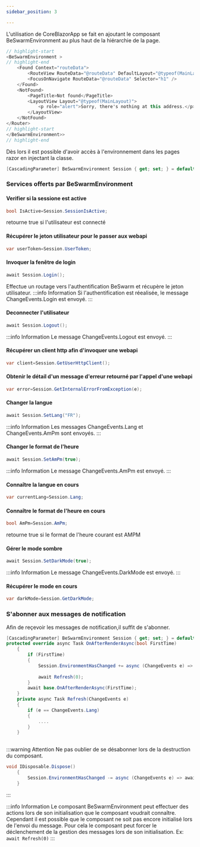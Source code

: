 ```yaml
---
sidebar_position: 3

---
```


L'utilisation de CoreBlazorApp se fait en ajoutant le composant BeSwarmEnvironment au plus haut de la hiérarchie de la page.


```csharp title="App.razor"
// highlight-start
<BeSwarmEnvironment >
// highlight-end
    <Found Context="routeData">
        <RouteView RouteData="@routeData" DefaultLayout="@typeof(MainLayout)" />
        <FocusOnNavigate RouteData="@routeData" Selector="h1" />
    </Found>
    <NotFound>
        <PageTitle>Not found</PageTitle>
        <LayoutView Layout="@typeof(MainLayout)">
            <p role="alert">Sorry, there's nothing at this address.</p>
        </LayoutView>
    </NotFound>
</Router>
// highlight-start
</BeSwarmEnvironment>>
// highlight-end
```

Dès lors il est possible d'avoir accès à l'environnement dans les pages razor en injectant la classe.
```csharp 
[CascadingParameter] BeSwarmEnvironment Session { get; set; } = default!;
```
### Services offerts par BeSwarmEnvironment
#### Verifier si la sessione est active
```csharp 
bool IsActive=Session.SessionIsActive;
```
retourne true si l'utilisateur est connecté
#### Récupérer le jeton utilisateur pour le passer aux webapi
```csharp 
var userToken=Session.UserToken;
```
#### Invoquer la fenêtre de login
```csharp 
await Session.Login();
```
Effectue un routage vers l'authentification BeSwarm et récupère le jeton utilisateur.
:::info Information
Si l'authentification est réealisée, le message ChangeEvents.Login est envoyé.
:::

#### Deconnecter l'utilisateur
```csharp 
await Session.Logout();
```
:::info Information
Le message ChangeEvents.Logout est envoyé.
:::
#### Récupérer un client http afin d'invoquer une webapi
```csharp 
var client=Session.GetUserHttpClient();
```
#### Obtenir le détail d'un message d'erreur retourné par l'appel d'une webapi
```csharp 
var error=Session.GetInternalErrorFromException(e);
```
#### Changer la langue
```csharp 
await Session.SetLang("FR");
```
:::info Information
Les messages ChangeEvents.Lang et ChangeEvents.AmPm sont envoyés.
:::

#### Changer le format de l'heure
```csharp 
await Session.SetAmPm(true);
```
:::info Information
Le message ChangeEvents.AmPm est envoyé.
:::

#### Connaître la langue en cours
```csharp 
var currentLang=Session.Lang;
```
#### Connaître le format de l'heure en cours
```csharp 
bool AmPm=Session.AmPm;
```
retourne true si le format de l'heure courant est AMPM

#### Gérer le mode sombre
```csharp 
await Session.SetDarkMode(true);
```
:::info Information
Le message ChangeEvents.DarkMode est envoyé.
:::
#### Récupérer le mode en cours
```csharp 
var darkMode=Session.GetDarkMode;
```

### S'abonner aux messages de notification
Afin de reçevoir les messages de notification,il suffit de s'abonner.
```csharp
[CascadingParameter] BeSwarmEnvironment Session { get; set; } = default!;
protected override async Task OnAfterRenderAsync(bool FirstTime)
	{
		if (FirstTime)
		{   
			Session.EnvironmentHasChanged += async (ChangeEvents e) => await Refresh(e);
			
			await Refresh(0);
		}
		await base.OnAfterRenderAsync(FirstTime);
	}
    private async Task Refresh(ChangeEvents e)
	{   
		if (e == ChangeEvents.Lang)
		{
			....
		}
	}
	
```
:::warning Attention
Ne pas oublier de se désabonner lors de la destruction du composant.

```csharp
void IDisposable.Dispose()
	{
		Session.EnvironmentHasChanged -= async (ChangeEvents e) => await Refresh(e);
	}
```
:::

:::info Information
Le composant BeSwarmEnvironment peut effectuer des actions lors de son initialisation que le composant voudrait connaître.
Cependant il est possible que le composant ne soit pas encore initialisé lors de l'envoi du message.
Pour cela le composant peut forcer le déclenchement de la gestion des messages lors de son initialisation.
Ex: `await Refresh(0)`
:::







